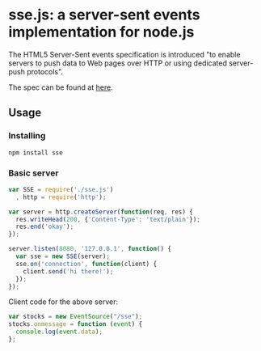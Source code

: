 # sse.js: a server-sent events implementation for node.js #

The HTML5 Server-Sent events specification is introduced "to enable servers to push data to Web pages over HTTP or using dedicated server-push protocols".

The spec can be found at [here](http://dev.w3.org/html5/eventsource/).

## Usage ##

### Installing ###

`npm install sse`

### Basic server ###

```js
var SSE = require('./sse.js')
  , http = require('http');

var server = http.createServer(function(req, res) {
  res.writeHead(200, {'Content-Type': 'text/plain'});
  res.end('okay');
});

server.listen(8080, '127.0.0.1', function() {
  var sse = new SSE(server);
  sse.on('connection', function(client) {
    client.send('hi there!');
  });
});
```

Client code for the above server:
```js
var stocks = new EventSource("/sse");
stocks.onmessage = function (event) {
  console.log(event.data);
};
```
